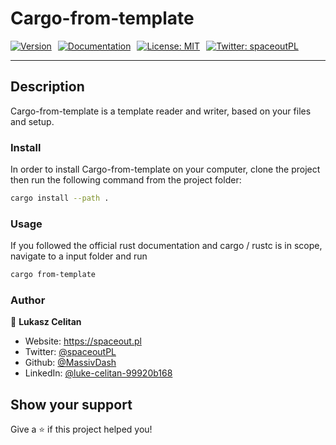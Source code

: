 # Cargo-from-template

<div style="display: flex; justify-content: flex-start; gap: 10px; width: 100%; margin: auto; max-width: 1150px;">
  <a href="https://github.com/MassivDash/cargo-from-template" target="_blank">
    <img
      alt="Version"
      src="https://img.shields.io/badge/version-0.1.0-blue.svg?cacheSeconds=2592000"
    />
  </a>
  <a href="https://github.com/MassivDash/cargo-from-template" target="_blank">
    <img
      alt="Documentation"
      src="https://img.shields.io/badge/documentation-yes-brightgreen.svg"
    />
  </a>
  <a href="#" target="_blank">
    <img
      alt="License: MIT"
      src="https://img.shields.io/badge/License-MIT-yellow.svg"
    />
  </a>
  <a href="https://twitter.com/spaceoutPL" target="_blank">
    <img
      alt="Twitter: spaceoutPL"
      src="https://img.shields.io/twitter/follow/spaceoutPL.svg?style=social"
    />
  </a>
</div>

---
## Description 
Cargo-from-template is a template reader and writer, based on your files and setup.


### Install
In order to install Cargo-from-template on your computer, clone the project then run the following command from the project folder: 

```sh
cargo install --path . 
```

### Usage


If you followed the official rust documentation and cargo / rustc is in scope, navigate to a input folder and run 

```sh
cargo from-template
```



### Author

👤 **Lukasz Celitan**

* Website: https://spaceout.pl
* Twitter: [@spaceoutPL](https://twitter.com/spaceoutPL)
* Github: [@MassivDash](https://github.com/MassivDash)
* LinkedIn: [@luke-celitan-99920b168](https://linkedin.com/in/luke-celitan-99920b168)

## Show your support

Give a ⭐️ if this project helped you!

